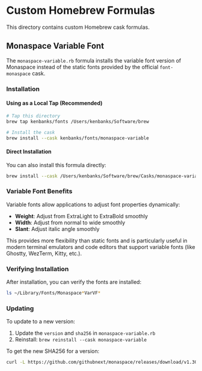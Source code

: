 # Custom Homebrew Formulas

This directory contains custom Homebrew cask formulas.

## Monaspace Variable Font

The `monaspace-variable.rb` formula installs the variable font version of Monaspace instead of the static fonts provided by the official `font-monaspace` cask.

### Installation

#### Using as a Local Tap (Recommended)

```bash
# Tap this directory
brew tap kenbanks/fonts /Users/kenbanks/Software/brew

# Install the cask
brew install --cask kenbanks/fonts/monaspace-variable
```

#### Direct Installation

You can also install this formula directly:

```bash
brew install --cask /Users/kenbanks/Software/brew/Casks/monaspace-variable.rb
```

### Variable Font Benefits

Variable fonts allow applications to adjust font properties dynamically:
- **Weight**: Adjust from ExtraLight to ExtraBold smoothly
- **Width**: Adjust from normal to wide smoothly
- **Slant**: Adjust italic angle smoothly

This provides more flexibility than static fonts and is particularly useful in modern terminal emulators and code editors that support variable fonts (like Ghostty, WezTerm, Kitty, etc.).

### Verifying Installation

After installation, you can verify the fonts are installed:

```bash
ls ~/Library/Fonts/Monaspace*VarVF*
```

### Updating

To update to a new version:
1. Update the `version` and `sha256` in `monaspace-variable.rb`
2. Reinstall: `brew reinstall --cask monaspace-variable`

To get the new SHA256 for a version:
```bash
curl -L https://github.com/githubnext/monaspace/releases/download/v1.301/monaspace-v1.301.zip | shasum -a 256
```
